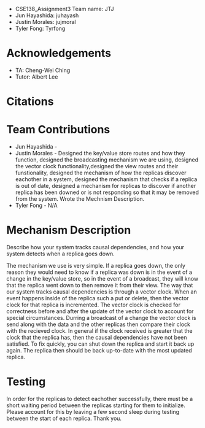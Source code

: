 - CSE138_Assignment3
  Team name: JTJ
- Jun Hayashida: juhayash
- Justin Morales: jujmoral
- Tyler Fong: Tyrfong

Acknowledgements
================
* TA: Cheng-Wei Ching
* Tutor: Albert Lee

Citations
=========


Team Contributions
==================
* Jun Hayashida -
* Justin Morales - Designed the key/value store routes and how they function, designed the broadcasting mechanism we are using, designed
 the vector clock functionality,designed the view routes and their funstionality, designed the mechanism of how the replicas discover
 eachother in a system, designed the mechanism that checks if a replica is out of date, designed a mechanism for replicas to discover
 if another replica has been downed or is not responding so that it may be removed from the system. Wrote the Mechnism Description.
* Tyler Fong - N/A

Mechanism Description
==================
Describe how your system tracks causal dependencies, and how your
system detects when a replica goes down.

The mechanism we use is very simple. If a replica goes down, the only reason they would need to know if a replica was down is in the event 
of a change in the key/value store, so in the event of a broadcast, they will know that the replica went down to then remove it from their 
view. The way that our system tracks causal dependencies is through a vector clock. When an event happens inside of the replica such a put 
or delete, then the vector clock for that replica is incremented. The vector clock is checked for correctness before and after the update 
of the vector clock to account for special circumstances. Durring a broadcast of a change the vector clock is send along with the data and 
the other replicas then compare their clock with the recieved clock. In general if the clock received is greater that the clock that the 
replica has, then the causal dependencies have not been satisfied. To fix quickly, you can shut down the replica and start it back up again. 
The replica then should be back up-to-date with the most updated replica.



Testing
==================
In order for the replicas to detect eachother successfully, there must be a short waiting period between the replicas starting for them to 
initialize. Please account for this by leaving a few second sleep during testing between the start of each replica. Thank you.